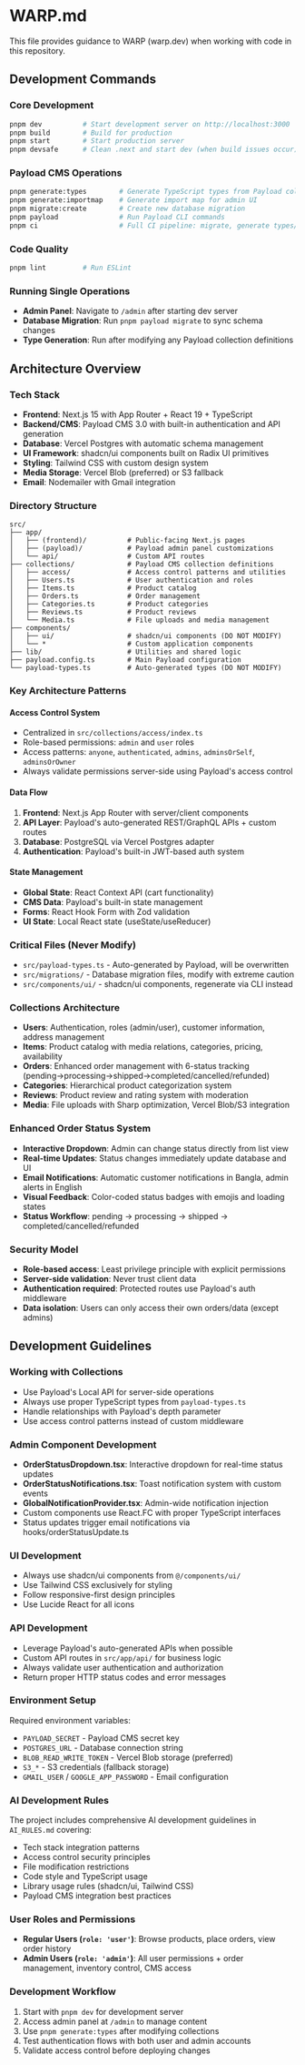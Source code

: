 # WARP.md

This file provides guidance to WARP (warp.dev) when working with code in this repository.

## Development Commands

### Core Development
```bash
pnpm dev          # Start development server on http://localhost:3000
pnpm build        # Build for production
pnpm start        # Start production server
pnpm devsafe      # Clean .next and start dev (when build issues occur)
```

### Payload CMS Operations
```bash
pnpm generate:types        # Generate TypeScript types from Payload collections
pnpm generate:importmap    # Generate import map for admin UI
pnpm migrate:create        # Create new database migration
pnpm payload               # Run Payload CLI commands
pnpm ci                    # Full CI pipeline: migrate, generate types/importmap, build
```

### Code Quality
```bash
pnpm lint         # Run ESLint
```

### Running Single Operations
- **Admin Panel**: Navigate to `/admin` after starting dev server
- **Database Migration**: Run `pnpm payload migrate` to sync schema changes
- **Type Generation**: Run after modifying any Payload collection definitions

## Architecture Overview

### Tech Stack
- **Frontend**: Next.js 15 with App Router + React 19 + TypeScript
- **Backend/CMS**: Payload CMS 3.0 with built-in authentication and API generation
- **Database**: Vercel Postgres with automatic schema management
- **UI Framework**: shadcn/ui components built on Radix UI primitives
- **Styling**: Tailwind CSS with custom design system
- **Media Storage**: Vercel Blob (preferred) or S3 fallback
- **Email**: Nodemailer with Gmail integration

### Directory Structure
```
src/
├── app/
│   ├── (frontend)/          # Public-facing Next.js pages
│   ├── (payload)/           # Payload admin panel customizations
│   └── api/                 # Custom API routes
├── collections/             # Payload CMS collection definitions
│   ├── access/              # Access control patterns and utilities
│   ├── Users.ts             # User authentication and roles
│   ├── Items.ts             # Product catalog
│   ├── Orders.ts            # Order management
│   ├── Categories.ts        # Product categories
│   ├── Reviews.ts           # Product reviews
│   └── Media.ts             # File uploads and media management
├── components/
│   ├── ui/                  # shadcn/ui components (DO NOT MODIFY)
│   └── *                    # Custom application components
├── lib/                     # Utilities and shared logic
├── payload.config.ts        # Main Payload configuration
└── payload-types.ts         # Auto-generated types (DO NOT MODIFY)
```

### Key Architecture Patterns

#### Access Control System
- Centralized in `src/collections/access/index.ts`
- Role-based permissions: `admin` and `user` roles
- Access patterns: `anyone`, `authenticated`, `admins`, `adminsOrSelf`, `adminsOrOwner`
- Always validate permissions server-side using Payload's access control

#### Data Flow
1. **Frontend**: Next.js App Router with server/client components
2. **API Layer**: Payload's auto-generated REST/GraphQL APIs + custom routes
3. **Database**: PostgreSQL via Vercel Postgres adapter
4. **Authentication**: Payload's built-in JWT-based auth system

#### State Management
- **Global State**: React Context API (cart functionality)
- **CMS Data**: Payload's built-in state management
- **Forms**: React Hook Form with Zod validation
- **UI State**: Local React state (useState/useReducer)

### Critical Files (Never Modify)
- `src/payload-types.ts` - Auto-generated by Payload, will be overwritten
- `src/migrations/` - Database migration files, modify with extreme caution
- `src/components/ui/` - shadcn/ui components, regenerate via CLI instead

### Collections Architecture
- **Users**: Authentication, roles (admin/user), customer information, address management
- **Items**: Product catalog with media relations, categories, pricing, availability
- **Orders**: Enhanced order management with 6-status tracking (pending→processing→shipped→completed/cancelled/refunded)
- **Categories**: Hierarchical product categorization system
- **Reviews**: Product review and rating system with moderation
- **Media**: File uploads with Sharp optimization, Vercel Blob/S3 integration

### Enhanced Order Status System
- **Interactive Dropdown**: Admin can change status directly from list view
- **Real-time Updates**: Status changes immediately update database and UI
- **Email Notifications**: Automatic customer notifications in Bangla, admin alerts in English
- **Visual Feedback**: Color-coded status badges with emojis and loading states
- **Status Workflow**: pending → processing → shipped → completed/cancelled/refunded

### Security Model
- **Role-based access**: Least privilege principle with explicit permissions
- **Server-side validation**: Never trust client data
- **Authentication required**: Protected routes use Payload's auth middleware
- **Data isolation**: Users can only access their own orders/data (except admins)

## Development Guidelines

### Working with Collections
- Use Payload's Local API for server-side operations
- Always use proper TypeScript types from `payload-types.ts`
- Handle relationships with Payload's depth parameter
- Use access control patterns instead of custom middleware

### Admin Component Development
- **OrderStatusDropdown.tsx**: Interactive dropdown for real-time status updates
- **OrderStatusNotifications.tsx**: Toast notification system with custom events
- **GlobalNotificationProvider.tsx**: Admin-wide notification injection
- Custom components use React.FC with proper TypeScript interfaces
- Status updates trigger email notifications via hooks/orderStatusUpdate.ts

### UI Development
- Always use shadcn/ui components from `@/components/ui/`
- Use Tailwind CSS exclusively for styling
- Follow responsive-first design principles
- Use Lucide React for all icons

### API Development
- Leverage Payload's auto-generated APIs when possible
- Custom API routes in `src/app/api/` for business logic
- Always validate user authentication and authorization
- Return proper HTTP status codes and error messages

### Environment Setup
Required environment variables:
- `PAYLOAD_SECRET` - Payload CMS secret key
- `POSTGRES_URL` - Database connection string
- `BLOB_READ_WRITE_TOKEN` - Vercel Blob storage (preferred)
- `S3_*` - S3 credentials (fallback storage)
- `GMAIL_USER` / `GOOGLE_APP_PASSWORD` - Email configuration

### AI Development Rules
The project includes comprehensive AI development guidelines in `AI_RULES.md` covering:
- Tech stack integration patterns
- Access control security principles
- File modification restrictions
- Code style and TypeScript usage
- Library usage rules (shadcn/ui, Tailwind CSS)
- Payload CMS integration best practices

### User Roles and Permissions
- **Regular Users (`role: 'user'`)**: Browse products, place orders, view order history
- **Admin Users (`role: 'admin'`)**: All user permissions + order management, inventory control, CMS access

### Development Workflow
1. Start with `pnpm dev` for development server
2. Access admin panel at `/admin` to manage content
3. Use `pnpm generate:types` after modifying collections
4. Test authentication flows with both user and admin accounts
5. Validate access control before deploying changes